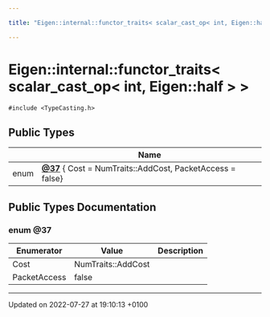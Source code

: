 ```yaml
---

title: "Eigen::internal::functor_traits< scalar_cast_op< int, Eigen::half > >"

---
```


# Eigen::internal::functor_traits< scalar_cast_op< int, Eigen::half > >






`#include <TypeCasting.h>`

## Public Types

|                | Name           |
| -------------- | -------------- |
| enum| **[@37](http://example.org/classes/structeigen_1_1internal_1_1functor__traits_3_01scalar__cast__op_3_01int_00_01eigen_1_1half_01_4_01_4/#enum-@37)** { Cost = NumTraits<float>::AddCost, PacketAccess = false} |

## Public Types Documentation

### enum @37

| Enumerator | Value | Description |
| ---------- | ----- | ----------- |
| Cost | NumTraits<float>::AddCost|   |
| PacketAccess | false|   |




-------------------------------

Updated on 2022-07-27 at 19:10:13 +0100